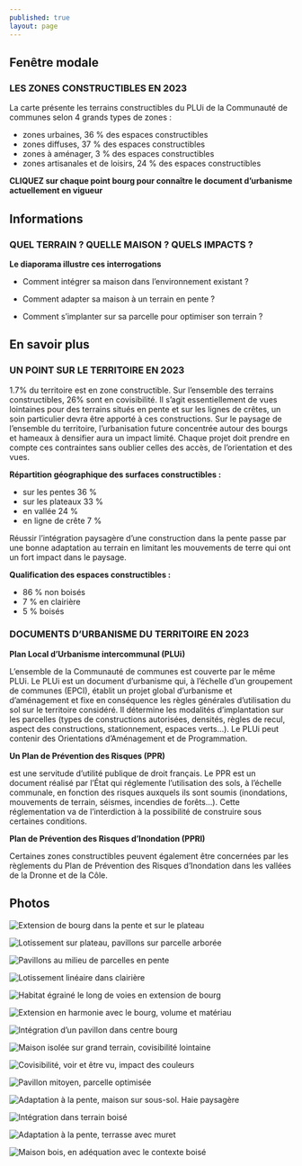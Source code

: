 ```yaml
---
published: true
layout: page
---
```


## Fenêtre modale

### LES ZONES CONSTRUCTIBLES EN 2023

La carte présente les terrains constructibles du PLUi de la Communauté de communes selon 4 grands types de zones :

- zones urbaines, 36 % des espaces constructibles
- zones diffuses, 37 % des espaces constructibles
- zones à aménager, 3 % des espaces constructibles 
- zones artisanales et de loisirs, 24 % des espaces constructibles

**CLIQUEZ sur chaque point bourg pour connaître le document d’urbanisme actuellement en vigueur**

## Informations

### QUEL TERRAIN ? QUELLE MAISON ? QUELS IMPACTS ?

**Le diaporama illustre ces interrogations**

- Comment intégrer sa maison dans l’environnement existant ?

- Comment adapter sa maison à un terrain en pente ?

- Comment s’implanter sur sa parcelle pour optimiser son terrain ?

## En savoir plus

### UN POINT SUR LE TERRITOIRE EN 2023

1.7% du territoire est en zone constructible. Sur l’ensemble des terrains constructibles, 26% sont en covisibilité. Il s’agit essentiellement de vues lointaines pour des terrains situés en pente et sur les lignes de crêtes, un soin particulier devra être apporté à ces constructions. Sur le paysage de l’ensemble du territoire, l’urbanisation future concentrée autour des bourgs et hameaux à densifier aura un impact limité. Chaque projet doit prendre en compte ces contraintes sans oublier celles des accès, de l’orientation et des vues.

**Répartition géographique des surfaces constructibles :**

- sur les pentes 36 %
- sur les plateaux 33 %
- en vallée 24 %
- en ligne de crête 7 %

Réussir l’intégration paysagère d’une construction dans la pente passe par une bonne adaptation au terrain en limitant les mouvements de terre qui ont un fort impact dans le paysage.

**Qualification des espaces constructibles :**

- 86 % non boisés
- 7 % en clairière
- 5 % boisés


### DOCUMENTS D’URBANISME DU TERRITOIRE EN 2023

**Plan Local d’Urbanisme intercommunal (PLUi)**

L’ensemble de la Communauté de communes est couverte par le même PLUi. Le PLUi est un document d’urbanisme qui, à l’échelle d’un groupement de communes (EPCI), établit un projet global d’urbanisme et d’aménagement et fixe en conséquence les règles générales d’utilisation du sol sur le territoire considéré. Il détermine les modalités d’implantation sur les parcelles (types de constructions autorisées, densités, règles de recul, aspect des constructions, stationnement, espaces verts…). Le PLUi peut contenir des Orientations d’Aménagement et de Programmation.

**Un Plan de Prévention des Risques (PPR)**

est une servitude d’utilité publique de droit français. Le PPR est un document réalisé par l’État qui réglemente l’utilisation des sols, à l’échelle communale, en fonction des risques auxquels ils sont soumis (inondations, mouvements de terrain, séismes, incendies de forêts…). Cette réglementation va de l’interdiction à la possibilité de construire sous certaines conditions.

**Plan de Prévention des Risques d’Inondation (PPRI)**

Certaines zones constructibles peuvent également être concernées par les règlements du Plan de Prévention des Risques d’Inondation dans les vallées de la Dronne et de la Côle.

## Photos

![Extension de bourg dans la pente et sur le plateau]({{site.baseurl}}/data/images/16/urbanisme/16_URBA_01.jpg)

![Lotissement sur plateau, pavillons sur parcelle arborée]({{site.baseurl}}/data/images/16/urbanisme/16_URBA_02.jpg)

![Pavillons au milieu de parcelles en pente]({{site.baseurl}}/data/images/1/urbanisme/1_urbanisme_3.jpg)

![Lotissement linéaire dans clairière]({{site.baseurl}}/data/images/16/urbanisme/16_URBA_04.jpg)

![Habitat égrainé le long de voies en extension de bourg]({{site.baseurl}}/data/images/16/urbanisme/16_URBA_05.jpg)

![Extension en harmonie avec le bourg, volume et matériau]({{site.baseurl}}/data/images/16/urbanisme/16_URBA_06.jpg)

![Intégration d’un pavillon dans centre bourg]({{site.baseurl}}/data/images/16/urbanisme/16_URBA_07.jpg)

![Maison isolée sur grand terrain, covisibilité lointaine]({{site.baseurl}}/data/images/16/urbanisme/16_URBA_08.jpg)

![Covisibilité, voir et être vu, impact des couleurs]({{site.baseurl}}/data/images/16/urbanisme/16_URBA_09.jpg)

![Pavillon mitoyen, parcelle optimisée ]({{site.baseurl}}/data/images/16/urbanisme/16_URBA_10.jpg)

![Adaptation à la pente, maison sur sous-sol. Haie paysagère]({{site.baseurl}}/data/images/16/urbanisme/16_URBA_11.jpg)

![Intégration dans terrain boisé]({{site.baseurl}}/data/images/16/urbanisme/16_URBA_12.jpg)

![Adaptation à la pente, terrasse avec muret]({{site.baseurl}}/data/images/16/urbanisme/16_URBA_13.jpg)

![Maison bois, en adéquation avec le contexte boisé ]({{site.baseurl}}/data/images/16/urbanisme/16_URBA_14.jpg)
